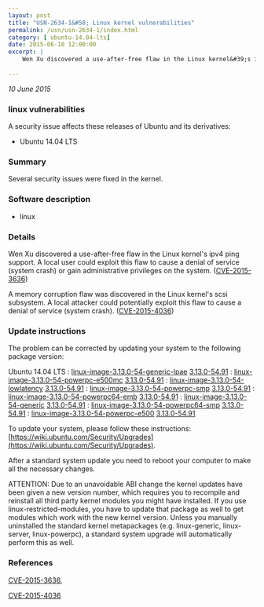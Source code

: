 ```yaml
---
layout: post
title: "USN-2634-1&#58; Linux kernel vulnerabilities"
permalink: /usn/usn-2634-1/index.html
category: [ ubuntu-14.04-lts]
date: 2015-06-10 12:00:00
excerpt: |
    Wen Xu discovered a use-after-free flaw in the Linux kernel&#39;s ipv4 ping support. A local user could exploit this flaw to cause a denial of service (system crash) or gain administrative privileges on the system. ([CVE-2015-3636](http://people.ubuntu.com/~ubuntu-security/cve/CVE-2015-3636))
    
--- 
```

 
 

*10 June 2015*

### linux vulnerabilities

A security issue affects these releases of Ubuntu and its derivatives:

* Ubuntu 14.04 LTS

### Summary

Several security issues were fixed in the kernel. 

### Software description

* linux 

### Details

Wen Xu discovered a use-after-free flaw in the Linux kernel&#39;s ipv4 ping support. A local user could exploit this flaw to cause a denial of service (system crash) or gain administrative privileges on the system. ([CVE-2015-3636](http://people.ubuntu.com/~ubuntu-security/cve/CVE-2015-3636))

A memory corruption flaw was discovered in the Linux kernel&#39;s scsi subsystem. A local attacker could potentially exploit this flaw to cause a denial of service (system crash). ([CVE-2015-4036](http://people.ubuntu.com/~ubuntu-security/cve/CVE-2015-4036)) 

### Update instructions

The problem can be corrected by updating your system to the following package version:

Ubuntu 14.04 LTS
 : [linux-image-3.13.0-54-generic-lpae](https://launchpad.net/ubuntu/+source/linux) <span> [3.13.0-54.91](https://launchpad.net/ubuntu/+source/linux/3.13.0-54.91) </span> 
 : [linux-image-3.13.0-54-powerpc-e500mc](https://launchpad.net/ubuntu/+source/linux) <span> [3.13.0-54.91](https://launchpad.net/ubuntu/+source/linux/3.13.0-54.91) </span> 
 : [linux-image-3.13.0-54-lowlatency](https://launchpad.net/ubuntu/+source/linux) <span> [3.13.0-54.91](https://launchpad.net/ubuntu/+source/linux/3.13.0-54.91) </span> 
 : [linux-image-3.13.0-54-powerpc-smp](https://launchpad.net/ubuntu/+source/linux) <span> [3.13.0-54.91](https://launchpad.net/ubuntu/+source/linux/3.13.0-54.91) </span> 
 : [linux-image-3.13.0-54-powerpc64-emb](https://launchpad.net/ubuntu/+source/linux) <span> [3.13.0-54.91](https://launchpad.net/ubuntu/+source/linux/3.13.0-54.91) </span> 
 : [linux-image-3.13.0-54-generic](https://launchpad.net/ubuntu/+source/linux) <span> [3.13.0-54.91](https://launchpad.net/ubuntu/+source/linux/3.13.0-54.91) </span> 
 : [linux-image-3.13.0-54-powerpc64-smp](https://launchpad.net/ubuntu/+source/linux) <span> [3.13.0-54.91](https://launchpad.net/ubuntu/+source/linux/3.13.0-54.91) </span> 
 : [linux-image-3.13.0-54-powerpc-e500](https://launchpad.net/ubuntu/+source/linux) <span> [3.13.0-54.91](https://launchpad.net/ubuntu/+source/linux/3.13.0-54.91) </span> 

To update your system, please follow these instructions: [https://wiki.ubuntu.com/Security/Upgrades](https://wiki.ubuntu.com/Security/Upgrades).

After a standard system update you need to reboot your computer to make all the necessary changes.

ATTENTION: Due to an unavoidable ABI change the kernel updates have been given a new version number, which requires you to recompile and reinstall all third party kernel modules you might have installed. If you use linux-restricted-modules, you have to update that package as well to get modules which work with the new kernel version. Unless you manually uninstalled the standard kernel metapackages (e.g. linux-generic, linux-server, linux-powerpc), a standard system upgrade will automatically perform this as well. 

### References

 
 [CVE-2015-3636](http://people.ubuntu.com/~ubuntu-security/cve/CVE-2015-3636), 

 [CVE-2015-4036](http://people.ubuntu.com/~ubuntu-security/cve/CVE-2015-4036)
 

